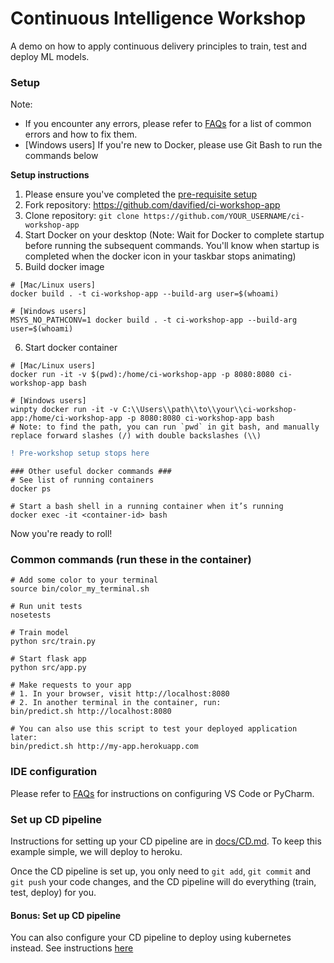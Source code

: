 # Continuous Intelligence Workshop

A demo on how to apply continuous delivery principles to train, test and deploy ML models.

### Setup

Note:
- If you encounter any errors, please refer to [FAQs](./docs/FAQs.md) for a list of common errors and how to fix them.
- [Windows users] If you're new to Docker, please use Git Bash to run the commands below

**Setup instructions**

1. Please ensure you've completed the [pre-requisite setup](./docs/pre-requisites.md)
2. Fork repository: https://github.com/davified/ci-workshop-app
3. Clone repository: `git clone https://github.com/YOUR_USERNAME/ci-workshop-app`
4. Start Docker on your desktop (Note: Wait for Docker to complete startup before running the subsequent commands. You'll know when startup is completed when the docker icon in your taskbar stops animating)
5. Build docker image

```shell
# [Mac/Linux users]
docker build . -t ci-workshop-app --build-arg user=$(whoami)

# [Windows users]
MSYS_NO_PATHCONV=1 docker build . -t ci-workshop-app --build-arg user=$(whoami)
```

6. Start docker container

```shell
# [Mac/Linux users]
docker run -it -v $(pwd):/home/ci-workshop-app -p 8080:8080 ci-workshop-app bash

# [Windows users]
winpty docker run -it -v C:\\Users\\path\\to\\your\\ci-workshop-app:/home/ci-workshop-app -p 8080:8080 ci-workshop-app bash
# Note: to find the path, you can run `pwd` in git bash, and manually replace forward slashes (/) with double backslashes (\\)

```

```diff
! Pre-workshop setup stops here
```

```shell
### Other useful docker commands ###
# See list of running containers
docker ps

# Start a bash shell in a running container when it’s running
docker exec -it <container-id> bash
```

Now you're ready to roll!


### Common commands (run these in the container)

```shell
# Add some color to your terminal
source bin/color_my_terminal.sh

# Run unit tests
nosetests

# Train model
python src/train.py

# Start flask app
python src/app.py

# Make requests to your app
# 1. In your browser, visit http://localhost:8080
# 2. In another terminal in the container, run:
bin/predict.sh http://localhost:8080

# You can also use this script to test your deployed application later:
bin/predict.sh http://my-app.herokuapp.com
```

### IDE configuration

Please refer to [FAQs](./docs/FAQs.md) for instructions on configuring VS Code or PyCharm.

### Set up CD pipeline

Instructions for setting up your CD pipeline are in [docs/CD.md](./docs/CD.md). To keep this example simple, we will deploy to heroku.

Once the CD pipeline is set up, you only need to `git add`, `git commit` and `git push` your code changes, and the CD pipeline will do everything (train, test, deploy) for you.

#### Bonus: Set up CD pipeline

You can also configure your CD pipeline to deploy using kubernetes instead. See instructions [here](./docs/deploy_to_kubernetes.md)

